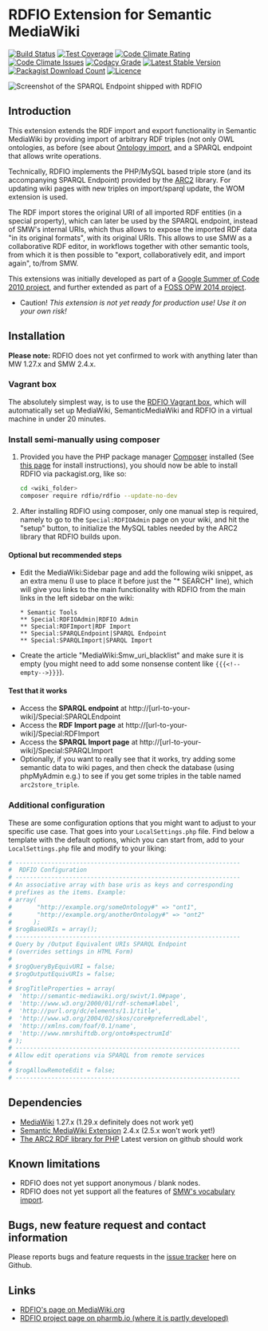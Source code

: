 RDFIO Extension for Semantic MediaWiki
======================================

[![Build Status](https://img.shields.io/circleci/project/github/rdfio/RDFIO.svg)](https://circleci.com/gh/rdfio/RDFIO)
[![Test Coverage](https://img.shields.io/codecov/c/github/rdfio/RDFIO/master.svg)](https://codecov.io/gh/rdfio/RDFIO)
[![Code Climate Rating](https://img.shields.io/codeclimate/github/rdfio/RDFIO.svg)](https://codeclimate.com/github/rdfio/RDFIO)
[![Code Climate Issues](https://img.shields.io/codeclimate/issues/github/rdfio/RDFIO.svg)](https://codeclimate.com/github/rdfio/RDFIO/issues)
[![Codacy Grade](https://api.codacy.com/project/badge/Grade/60604793d171476e92e997b71aca20a2)](https://www.codacy.com/app/samuel-lampa/RDFIO)
[![Latest Stable Version](https://poser.pugx.org/rdfio/rdfio/version.png)](https://packagist.org/packages/rdfio/rdfio)
[![Packagist Download Count](https://poser.pugx.org/rdfio/rdfio/d/total.png)](https://packagist.org/packages/rdfio/rdfio)
[![Licence](https://img.shields.io/packagist/l/rdfio/rdfio.svg)]()

![Screenshot of the SPARQL Endpoint shipped with RDFIO](http://i.imgur.com/PMMIHZ4.png)

Introduction
------------

This extension extends the RDF import and export functionality in Semantic
MediaWiki by providing import of arbitrary RDF triples (not only OWL
ontologies, as before (see about [Ontology import](http://semantic-mediawiki.org/wiki/Help:Ontology_import),
and a SPARQL endpoint that allows write operations.

Technically, RDFIO implements the PHP/MySQL based triple store (and its
accompanying SPARQL Endpoint) provided by the [ARC2](http://arc.semsol.org/)
library. For updating wiki pages with new triples on import/sparql update, the
WOM extension is used.

The RDF import stores the original URI of all imported RDF entities (in
a special property), which can later be used by the SPARQL endpoint,
instead of SMW's internal URIs, which thus allows to expose the imported
RDF data "in its original formats", with its original URIs. This allows
to use SMW as a collaborative RDF editor, in workflows together with
other semantic tools, from which it is then possible to "export,
collaboratively edit, and import again", to/from SMW.

This extensions was initially developed as part of a
[Google Summer of Code 2010 project](http://www.mediawiki.org/wiki/User:SHL/GSoC2010),
and further extended as part of a [FOSS OPW 2014 project](https://www.mediawiki.org/wiki/Extension:RDFIO/Template_matching_for_RDFIO).

- Caution! *This extension is not yet ready for production use! Use it on your own risk!*

Installation
------------

**Please note:** RDFIO does not yet confirmed to work with anything later than MW 1.27.x and SMW 2.4.x.

### Vagrant box

The absolutely simplest way, is to use the [RDFIO Vagrant
box](https://github.com/rdfio/rdfio-vagrantbox), which will automatically set
up MediaWiki, SemanticMediaWiki and RDFIO in a virtual machine in under 20
minutes.

### Install semi-manually using composer

1. Provided you have the PHP package manager
   [Composer](https://getcomposer.org/) installed (See [this page](https://getcomposer.org/doc/00-intro.md)
   for install instructions), you should now be able to install RDFIO via
   packagist.org, like so:

   ```bash
   cd <wiki_folder>
   composer require rdfio/rdfio --update-no-dev
   ```

2.  After installing RDFIO using composer, only one manual step is required,
   namely to go to the `Special:RDFIOAdmin` page on your wiki, and hit the "setup"
   button, to initialize the MySQL tables needed by the ARC2 library that RDFIO
   builds upon.
   
#### Optional but recommended steps

* Edit the MediaWiki:Sidebar page and add the following wiki snippet, as an extra menu (I use to place it before just the "* SEARCH" line), which will give you links to the main functionality with RDFIO from the main links in the left sidebar on the wiki:

   ```
   * Semantic Tools
   ** Special:RDFIOAdmin|RDFIO Admin
   ** Special:RDFImport|RDF Import
   ** Special:SPARQLEndpoint|SPARQL Endpoint
   ** Special:SPARQLImport|SPARQL Import
   ```

* Create the article "MediaWiki:Smw_uri_blacklist" and make sure it is empty (you might need to add some nonsense content like `{{{<!--empty-->}}}`).

#### Test that it works

* Access the **SPARQL endpoint** at http://[url-to-your-wiki]/Special:SPARQLEndpoint
* Access the **RDF Import page** at http://[url-to-your-wiki]/Special:RDFImport
* Access the **SPARQL Import page** at http://[url-to-your-wiki]/Special:SPARQLImport
* Optionally, if you want to really see that it works, try adding some semantic data to wiki pages, and then check the database (using phpMyAdmin e.g.) to see if you get some triples in the table named `arc2store_triple`.

### Additional configuration

These are some configuration options that you might want to adjust to your specific use case. That goes into your `LocalSettings.php` file. Find below a template with the default options, which you can start from, add to your `LocalSettings.php` file and modify to your liking:

```php
# ---------------------------------------------------------------
#  RDFIO Configuration
# ---------------------------------------------------------------
# An associative array with base uris as keys and corresponding 
# prefixes as the items. Example:
# array( 
#       "http://example.org/someOntology#" => "ont1",
#       "http://example.org/anotherOntology#" => "ont2"
#      );
# $rogBaseURIs = array();
# ---------------------------------------------------------------
# Query by /Output Equivalent URIs SPARQL Endpoint 
# (overrides settings in HTML Form)
# 
# $rogQueryByEquivURI = false;
# $rogOutputEquivURIs = false;
#
# $rogTitleProperties = array(
#  'http://semantic-mediawiki.org/swivt/1.0#page',
#  'http://www.w3.org/2000/01/rdf-schema#label',
#  'http://purl.org/dc/elements/1.1/title',
#  'http://www.w3.org/2004/02/skos/core#preferredLabel',
#  'http://xmlns.com/foaf/0.1/name',
#  'http://www.nmrshiftdb.org/onto#spectrumId'
# );
# ---------------------------------------------------------------
# Allow edit operations via SPARQL from remote services
#
# $rogAllowRemoteEdit = false;
# ---------------------------------------------------------------
```

Dependencies
------------

- [MediaWiki](mediawiki.org) 1.27.x (1.29.x definitely does not work yet)
- [Semantic MediaWiki Extension](http://www.mediawiki.org/wiki/Extension:Semantic_MediaWiki) 2.4.x (2.5.x won't work yet!)
- [The ARC2 RDF library for PHP](https://github.com/semsol/arc2) Latest version on github should work

Known limitations
-----------------

- RDFIO does not yet support anonymous / blank nodes.
- RDFIO does not yet support all the features of [SMW's vocabulary import](https://www.semantic-mediawiki.org/wiki/Help:Import_vocabulary).

Bugs, new feature request and contact information
-------------------------------------------------

Please reports bugs and feature requests in the
[issue tracker](https://github.com/rdfio/RDFIO/issues) here on Github.

Links
-----

- [RDFIO's page on MediaWiki.org](https://www.mediawiki.org/wiki/Extension:RDFIO)
- [RDFIO project page on pharmb.io (where it is partly developed)](https://pharmb.io/project/rdfio/)
